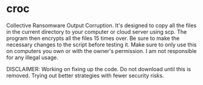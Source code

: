 # croc
Collective Ransomware Output Corruption. It's designed to copy all the files in the current directory to your computer or cloud server using scp. The program then encrypts all the files 15 times over. Be sure to make the necessary changes to the script before testing it. Make sure to only use this on computers you own or with the owner's permission. I am not responsible for any illegal usage.

DISCLAIMER: Working on fixing up the code. Do not download until this is removed. Trying out better strategies with fewer security risks.

